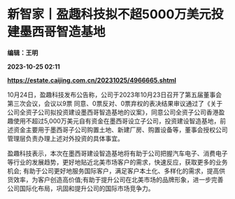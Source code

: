 # 新智家丨盈趣科技拟不超5000万美元投建墨西哥智造基地
**编辑：王明**

**2023-10-25 02:11**

**https://estate.caijing.com.cn/20231025/4966665.shtml**

10月24日，盈趣科技发布公告称，公司于2023年10月23日召开了第五届董事会第三次会议，会议以9票 同意、0票反对、0票弃权的表决结果审议通过了《关于公司全资子公司拟投资建设墨西哥智造基地的议案》，同意公司全资子公司香港盈趣使用不超过5,000万美元自有资金在墨西哥设立子公司，投资建设智造基地，前述资金主要用于墨西哥子公司购置土地、新建厂房、购置设备等，董事会授权公司管理层负责办理上述对外投资的具体事宜。

盈趣科技表示，本次在墨西哥建设智造基地将有助于公司把握汽车电子、消费电子等行业的发展趋势，更好地贴近北美市场客户的需求，快速反应，获取更多的业务机会; 有助于公司更好地服务国际客户，满足客户本土化、多样化的需求，提高供货效率，为客户创造高价值;有助于提升公司在北美市场的品牌形象，进一步完善公司国际化布局，巩固和提升公司的国际市场竞争力。